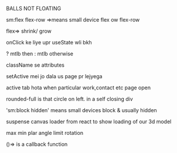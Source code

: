 BALLS NOT FLOATING

sm:flex flex-row
=>means small device flex ow flex-row

flex=> shrink/ grow

onClick ke liye upr useState wli bkh

? mtlb then
: mtlb otherwise

className se attributes

setActive mei jo dala us page pr lejyega

active tab hota when particular work,contact etc page open

rounded-full is that circle on left. in a self closing div

'sm:block hidden'
means small devices block & usually hidden

suspense canvas loader from react to show loading of our 3d model

max min plar angle limit rotation

()=> is a callback function